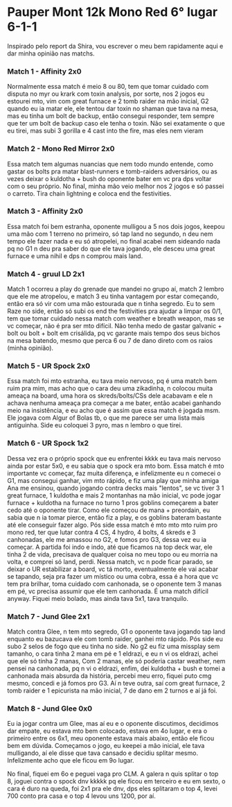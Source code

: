 # Pauper Mont 12k Mono Red 6° lugar 6-1-1

Inspirado pelo report da Shira, vou escrever o meu bem rapidamente aqui e dar minha opinião nas matchs.

### Match 1 - Affinity 2x0

Normalmente essa match é meio 8 ou 80, tem que tomar cuidado com disputa no myr ou krark com toxin analysis, por sorte, nos 2 jogos eu estourei mto, vim com great furnace e 2 tomb raider na mão inicial, G2 quando eu ia matar ele, ele tentou dar toxin no shaman que tava na mesa, mas eu tinha um bolt de backup, então consegui responder, tem sempre que ter um bolt de backup caso ele tenha o toxin. Não sei exatamente o que eu tirei, mas subi 3 gorilla e 4 cast into the fire, mas eles nem vieram

### Match 2 - Mono Red Mirror 2x0

Essa match tem algumas nuancias que nem todo mundo entende, como gastar os bolts pra matar blast-runners e tomb-raiders adversários, ou as vezes deixar o kuldotha + bush do oponente bater em vc pra dps voltar com o seu próprio. No final, minha mão veio melhor nos 2 jogos e só passei o carreto. Tira chain lightning e coloca end the festivities.

### Match 3 - Affinity 2x0

Essa match foi bem estranha, oponente mulligou a 5 nos dois jogos, keepou uma mão com 1 terreno no primeiro, só tap land no segundo, n deu nem tempo ele fazer nada e eu só atropelei, no final acabei nem sideando nada pq no G1 n deu pra saber do que ele tava jogando, ele desceu uma great furnace e uma nihil e dps n comprou mais land.

### Match 4 - gruul LD 2x1

Match 1 ocorreu a play do grenade que mandei no grupo aí, match 2 lembro que ele me atropelou, e match 3 eu tinha vantagem por estar começando, então era só vir com uma mão estourada que n tinha segredo. Eu to sem Raze no side, então só subi os end the festivities pra ajudar a limpar os 0/1, tem que tomar cuidado nessa match com weather e breath weapon, mas se vc começar, não é pra ser mto difícil. Não tenha medo de gastar galvanic + bolt ou bolt + bolt em crisálida, pq vc garante mais tempo dos seus bichos na mesa batendo, mesmo que perca 6 ou 7 de dano direto com os raios (minha opinião).

### Match 5 - UR Spock 2x0

Essa match foi mto estranha, eu tava meio nervoso, pq é uma match bem ruim pra mim, mas acho que o cara deu uma zikadinha, n colocou muita ameaça na board, uma hora os skreds/bolts/CSs dele acabavam e ele n achava nenhuma ameaça pra começar a me bater, então acabei ganhando meio na insistência, e eu acho que é assim que essa match é jogada msm. Ele jogava com Algur of Bolas tb, o que me parece ser uma lista mais antiguinha. Side eu coloquei 3 pyro, mas n lembro o que tirei.

### Match 6 - UR Spock 1x2

Dessa vez era o próprio spock que eu enfrentei kkkk eu tava mais nervoso ainda por estar 5x0, e eu sabia que o spock era mto bom. Essa match é mto importante vc começar, faz muita diferença, e infelizmente eu n comecei o G1, mas consegui ganhar, vim mto rápido, e fiz uma play que minha amiga Ana me ensinou, quando jogando contra decks mais "lentos", se vc tiver 3 1 great furnace, 1 kuldotha e mais 2 montanhas na mão inicial, vc pode jogar furnace + kuldotha na furnace no turno 1 pros goblins começarem a bater cedo até o oponente tirar. Como ele começou de mana + preordain, eu sabia que n ia tomar pierce, então fiz a play, e os goblins bateram bastante até ele conseguir fazer algo. Pós side essa match é mto mto mto ruim pro mono red, ter que lutar contra 4 CS, 4 hydro, 4 bolts, 4 skreds e 3 canhonadas, ele me amassou no G2, e fomos pro G3, dessa vez eu ia começar. A partida foi indo e indo, até que ficamos na top deck war, ele tinha 2 de vida, precisava de qualquer coisa no meu topo ou eu morria na volta, e comprei só land, perdi. Nessa match, vc n pode ficar parado, se deixar o UR estabilizar a board, vc tá morto, eventualmente ele vai acabar se tapando, seja pra fazer um místico ou uma cobra, essa é a hora que vc tem pra brilhar, toma cuidado com canhonada, se o oponente tem 3 manas em pé, vc precisa assumir que ele tem canhonada. É uma match difícil anyway. Fiquei meio bolado, mas ainda tava 5x1, tava tranquilo.

### Match 7 - Jund Glee 2x1

Match contra Glee, n tem mto segredo, G1 o oponente tava jogando tap land enquanto eu bazucava ele com tomb raider, ganhei mto rápido. Pós side eu subo 2 selos de fogo que eu tinha no side. No g2 eu fiz uma missplay sem tamanho, o cara tinha 2 mana em pé e 1 eldrazi, e eu n vi os eldrazi, achei que ele só tinha 2 manas, Com 2 manas, ele só poderia castar weather, nem pensei na canhonada, pq n vi o eldrazi, enfim, dei kuldotha + bush e tomei a canhonada mais absurda da história, percebi meu erro, fiquei puto cmg mesmo, concedi e já fomos pro G3. Aí n teve outra, saí com great furnace, 2 tomb raider e 1 epicurista na mão inicial, 7 de dano em 2 turnos e aí já foi.

### Match 8 - Jund Glee 0x0

Eu ia jogar contra um Glee, mas aí eu e o oponente discutimos, decidimos dar empate, eu estava mto bem colocado, estava em 4o lugar, e era o primeiro entre os 6x1, meu oponente estava mais abaixo, então ele ficou bem em dúvida. Começamos o jogo, eu keepei a mão inicial, ele tava mulligando, aí ele disse que tava cansado e decidiu splitar mesmo. Infelizmente acho que ele ficou em 9o lugar.

No final, fiquei em 6o e peguei vaga pro CLM. A galera n quis splitar o top 8, joguei contra o spock dnv kkkkk pq ele ficou em terceiro e eu em sexto, o cara é duro na queda, foi 2x1 pra ele dnv, dps eles splitaram o top 4, levei 700 conto pra casa e o top 4 levou uns 1200, por aí.
